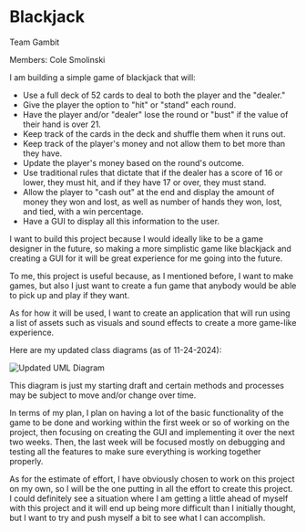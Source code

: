 # Blackjack

Team Gambit 

Members: Cole Smolinski

I am building a simple game of blackjack that will:
-  Use a full deck of 52 cards to deal to both the player and the "dealer."
-  Give the player the option to "hit" or "stand" each round.
-  Have the player and/or "dealer" lose the round or "bust" if the value of their hand is over 21.
-  Keep track of the cards in the deck and shuffle them when it runs out.
-  Keep track of the player's money and not allow them to bet more than they have.
-  Update the player's money based on the round's outcome.
-  Use traditional rules that dictate that if the dealer has a score of 16 or lower, they must hit, and if they have 17 or over, they must stand.
-  Allow the player to "cash out" at the end and display the amount of money they won and lost, as well as number of hands they won, lost, and tied, with a win percentage.
-  Have a GUI to display all this information to the user.

I want to build this project because I would ideally like to be a game designer in the future, so making a more simplistic game like blackjack and creating a GUI for it will be great experience for me going into the future.

To me, this project is useful because, as I mentioned before, I want to make games, but also I just want to create a fun game that anybody would be able to pick up and play if they want.

As for how it will be used, I want to create an application that will run using a list of assets such as visuals and sound effects to create a more game-like experience.

Here are my updated class diagrams (as of 11-24-2024):

![Updated UML Diagram](https://github.com/user-attachments/assets/91d61783-9b57-40b7-adbb-d15466e5e005)

This diagram is just my starting draft and certain methods and processes may be subject to move and/or change over time.

In terms of my plan, I plan on having a lot of the basic functionality of the game to be done and working within the first week or so of working on the project, then focusing on creating the GUI and implementing it over the next two weeks. Then, the last week will be focused mostly on debugging and testing all the features to make sure everything is working together properly.

As for the estimate of effort, I have obviously chosen to work on this project on my own, so I will be the one putting in all the effort to create this project. I could definitely see a situation where I am getting a little ahead of myself with this project and it will end up being more difficult than I initially thought, but I want to try and push myself a bit to see what I can accomplish.
